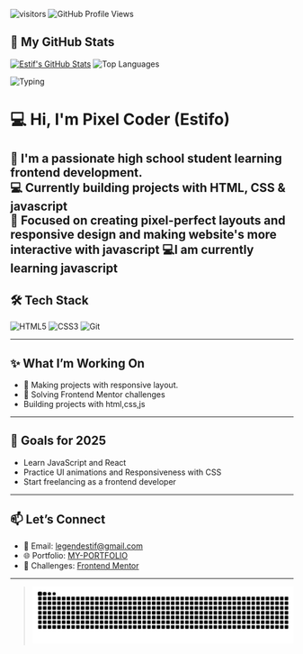 ![visitors](https://visitor-badge.laobi.icu/badge?page_id=code-Estif.github-profile)
![GitHub Profile Views](https://komarev.com/ghpvc/?username=code-Estif)

## 🚀 My GitHub Stats

[![Estif's GitHub Stats](https://github-readme-stats.vercel.app/api?username=code-Estif&show_icons=true&theme=tokyonight)](https://github.com/code-Estif)
![Top Languages](https://github-readme-stats.vercel.app/api/top-langs/?username=code-Estif&theme=radical&langs_count=5&card_width=48%)



![Typing](https://readme-typing-svg.herokuapp.com?font=Fira+Code&size=22&pause=1000&color=00F7FF&center=true&vCenter=true&width=500&lines=Hi+I'm+ESTIF+Frontend+Developer;HTML+%26+CSS+Lover;Learning+JavaScript;)

# 💻 Hi, I'm Pixel Coder (Estifo)  

🎨 I'm a passionate high school student learning frontend development.  
💻 Currently building projects with **HTML, CSS & javascript**  
📱 Focused on creating **pixel-perfect layouts** and **responsive design** and making website's more interactive with javascript
💻I am currently learning javascript 
---

## 🛠️ Tech Stack

![HTML5](https://img.shields.io/badge/-HTML5-E34F26?style=flat&logo=html5&logoColor=white)
![CSS3](https://img.shields.io/badge/-CSS3-1572B6?style=flat&logo=css3)
![Git](https://img.shields.io/badge/-Git-F05032?style=flat&logo=git&logoColor=white)

---

## ✨ What I’m Working On

- 📱 Making projects with responsive layout.
- 🧪 Solving Frontend Mentor challenges  
- Building projects with html,css,js 

---

## 🌱 Goals for 2025

- Learn JavaScript and React 
- Practice UI animations and Responsiveness with CSS  
- Start freelancing as a frontend developer  

---

## 📫 Let’s Connect

- 💌 Email: legendestif@gmail.com 
- 🌐 Portfolio: [MY-PORTFOLIO](https://code-estif.github.io/my-portfolio/)
- 🧠 Challenges: [Frontend Mentor](https://www.frontendmentor.io/profile/code-Estif)

---

> ![GitHub Snake](https://github.com/code-Estif/code-Estif/blob/output/github-snake.svg)

